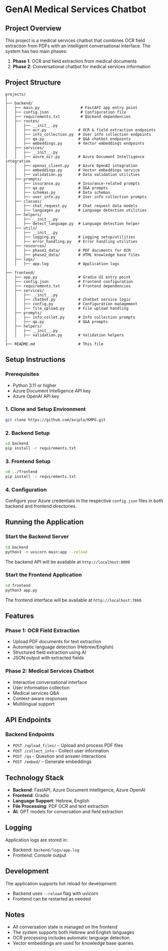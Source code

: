 # GenAI Medical Services Chatbot

## Project Overview

This project is a medical services chatbot that combines OCR field extraction from PDFs with an intelligent conversational interface. The system has two main phases:

1. **Phase 1**: OCR and field extraction from medical documents
2. **Phase 2**: Conversational chatbot for medical services information

## Project Structure

```
projects/
│
├── backend/
│   ├── main.py                  # FastAPI app entry point
│   ├── config.json              # Configuration file
│   ├── requirements.txt         # Backend dependencies
│   ├── routes/
│   │   ├── __init__.py
│   │   ├── ocr.py              # OCR & field extraction endpoints
│   │   ├── info_collection.py  # User info collection endpoints
│   │   ├── qa.py               # Q&A chatbot endpoints
│   │   ├── embeddings.py       # Vector embeddings endpoints
│   ├── services/
│   │   ├── __init__.py
│   │   ├── azure_ocr.py        # Azure Document Intelligence integration
│   │   ├── openai_client.py    # Azure OpenAI integration
│   │   ├── embeddings.py       # Vector embeddings service
│   │   ├── validation.py       # Data validation utilities
│   ├── prompts/
│   │   ├── insurance.py        # Insurance-related prompts
│   │   ├── qa.py               # Q&A prompts
│   │   ├── schemas.py          # Data schemas
│   │   ├── user_info.py        # User info collection prompts
│   ├── classes/
│   │   ├── chat_request.py     # Chat request data models
│   │   ├── languages.py        # Language detection utilities
│   ├── helpers/
│   │   ├── __init__.py
│   │   ├── detect_language.py  # Language detection helper
│   ├── utils/
│   │   ├── __init__.py
│   │   ├── logging.py          # Logging setup/utilities
│   │   ├── error_handling.py   # Error handling utilities
│   ├── resources/
│   │   ├── phase1_data/        # PDF documents for OCR
│   │   ├── phase2_data/        # HTML knowledge base files
│   ├── logs/
│   │   ├── app.log             # Application logs
│
├── frontend/
│   ├── app.py                  # Gradio UI entry point
│   ├── config.json             # Frontend configuration
│   ├── requirements.txt        # Frontend dependencies
│   ├── services/
│   │   ├── __init__.py
│   │   ├── chatbot.py          # Chatbot service logic
│   │   ├── config.py           # Configuration management
│   │   ├── file_upload.py      # File upload handling
│   ├── prompts/
│   │   ├── info_collet.py      # Info collection prompts
│   │   ├── qa.py               # Q&A prompts
│   ├── helpers/
│   │   ├── __init__.py
│   │   ├── validation.py       # Validation helpers
│
├── README.md                   # This file
```

## Setup Instructions

### Prerequisites
- Python 3.11 or higher
- Azure Document Intelligence API key
- Azure OpenAI API key

### 1. Clone and Setup Environment
```bash
git clone https://github.com/aviplo/KMPG.git
```

### 2. Backend Setup
```bash
cd backend
pip install -r requirements.txt
```

### 3. Frontend Setup
```bash
cd ../frontend
pip install -r requirements.txt
```

### 4. Configuration
Configure your Azure credentials in the respective `config.json` files in both backend and frontend directories.

## Running the Application

### Start the Backend Server
```bash
cd backend
python3 -m uvicorn main:app --reload
```
The backend API will be available at `http://localhost:8000`

### Start the Frontend Application
```bash
cd frontend
python3 app.py
```
The frontend interface will be available at `http://localhost:7860`

## Features

### Phase 1: OCR Field Extraction
- Upload PDF documents for text extraction
- Automatic language detection (Hebrew/English)
- Structured field extraction using AI
- JSON output with extracted fields

### Phase 2: Medical Services Chatbot
- Interactive conversational interface
- User information collection
- Medical services Q&A
- Context-aware responses
- Multilingual support

## API Endpoints

### Backend Endpoints
- `POST /upload_files/` - Upload and process PDF files
- `POST /collect_info` - Collect user information
- `POST /qa` - Question and answer interactions
- `POST /embed/` - Generate embeddings

## Technology Stack

- **Backend**: FastAPI, Azure Document Intelligence, Azure OpenAI
- **Frontend**: Gradio
- **Language Support**: Hebrew, English
- **File Processing**: PDF OCR and text extraction
- **AI**: GPT models for conversation and field extraction

## Logging

Application logs are stored in:
- Backend: `backend/logs/app.log`
- Frontend: Console output

## Development

The application supports hot reload for development:
- Backend uses `--reload` flag with uvicorn
- Frontend can be restarted as needed

## Notes

- All conversation state is managed on the frontend
- The system supports both Hebrew and English languages
- OCR processing includes automatic language detection
- Vector embeddings are used for knowledge base queries 